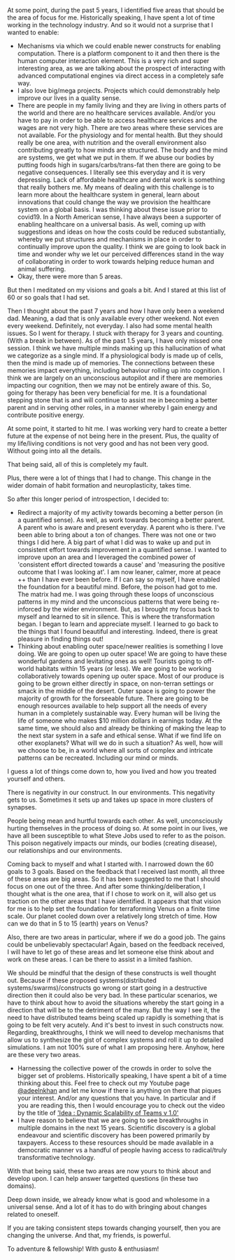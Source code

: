 At some point, during the past 5 years, I identified five areas that should be the area of focus for me. Historically speaking, I have spent a lot of time working in the technology industry. And so it would not a surprise that I wanted to enable:
- Mechanisms via which we could enable newer constructs for enabling computation. There is a platform component to it and then there is the human computer interaction element. This is a very rich and super interesting area, as we are talking about the prospect of interacting with advanced computational engines via direct access in a completely safe way. 
- I also love big/mega projects. Projects which could demonstrably help improve our lives in a quality sense. 
- There are people in my family living and they are living in others parts of the world and there are no healthcare services available. And/or you have to pay in order to be able to access healthcare services and the wages are not very high. There are two areas where these services are not available. For the physiology and for mental health. But they should really be one area, with nutrition and the overall environment also contributing greatly to how minds are structured. The body and the mind are systems, we get what we put in them. If we abuse our bodies by putting foods high in sugars/carbs/trans-fat then there are going to be negative consequences. I literally see this everyday and it is very depressing. Lack of affordable healthcare and dental work is something that really bothers me. My means of dealing with this challenge is to learn more about the healthcare system in general, learn about innovations that could change the way we provision the healthcare system on a global basis. I was thinking about these issue prior to covid19. In a North American sense, I have always been a supporter of enabling healthcare on a universal basis. As well, coming up with suggestions and ideas on how the costs could be reduced substantially, whereby we put structures and mechanisms in place in order to continually improve upon the quality. I think we are going to look back in time and wonder why we let our perceived differences stand in the way of collaborating in order to work towards helping reduce human and animal suffering. 
- Okay, there were more than 5 areas. 

But then I meditated on my visions and goals a bit. And I stared at this list of 60 or so goals that I had set. 

Then I thought about the past 7 years and how I have only been a weekend dad. Meaning, a dad that is only available every other weekend. Not even every weekend. Definitely, not everyday. I also had some mental health issues. So I went for therapy. I stuck with therapy for 3 years and counting. (With a break in between). As of the past 1.5 years, I have only missed one session. I think we have multiple minds making up this hallucination of what we categorize as a single mind. If a physiological body is made up of cells, then the mind is made up of memories. The connections between these memories impact everything, including behaviour rolling up into cognition. I think we are largely on an unconscious autopilot and if there are memories impacting our cognition, then we may not be entirely aware of this. So, going for therapy has been very beneficial for me. It is a foundational stepping stone that is and will continue to assist me in becoming a better parent and in serving other roles, in a manner whereby I gain energy and contribute positive energy. 

At some point, it started to hit me. I was working very hard to create a better future at the expense of not being here in the present. Plus, the quality of my life/living conditions is not very good and has not been very good. Without going into all the details.

That being said, all of this is completely my fault. 

Plus, there were a lot of things that I had to change. This change in the wider domain of habit formation and neuroplasticity, takes time. 

So after this longer period of introspection, I decided to: 
- Redirect a majority of my activity towards becoming a better person (in a quantified sense). As well, as work towards becoming a better parent. A parent who is aware and present everyday. A parent who is there.  I've been able to bring about a ton of changes. There was not one or two things I did here. A big part of what I did was to wake up and put in consistent effort towards improvement in a quantified sense. I wanted to improve upon an area and I leveraged the combined power of 'consistent effort directed towards a cause' and 'measuring the positive outcome that I was looking at'. I am now leaner, calmer, more at peace ++ than I have ever been before. If I can say so myself, I have enabled the foundation for a beautiful mind. Before, the poison had got to me. The matrix had me. I was going through these loops of unconscious patterns in my mind and the unconscious patterns that were being re-inforced by the wider environment. But, as I brought my focus back to myself and learned to sit in silence. This is where the transformation began. I began to learn and appreciate myself. I learned to go back to the things that I found beautiful and interesting. Indeed, there is great pleasure in finding things out! 
- Thinking about enabling outer space/newer realities is something I love doing. We are going to open up outer space! We are going to have these wonderful gardens and levitating ones as well! Tourists going to off-world habitats within 15 years (or less). We are going to be working collaboratively towards opening up outer space. Most of our produce is going to be grown either directly in space, on non-terran settings or smack in the middle of the desert. Outer space is going to power the majority of growth for the forseeable future. There are going to be enough resources available to help support all the needs of every human in a completely sustainable way. Every human will be living the life of someone who makes $10 million dollars in earnings today. At the same time, we should also and already be thinking of making the leap to the next star system in a safe and ethical sense. What if we find life on other exoplanets? What will we do in such a situation? As well, how will we choose to be, in a world where all sorts of complex and intricate patterns can be recreated. Including our mind or minds. 

I guess a lot of things come down to, how you lived and how you treated yourself and others. 

There is negativity in our construct. In our environments. This negativity gets to us. Sometimes it sets up and takes up space in more clusters of synapses. 

People being mean and hurtful towards each other. As well, unconsciously hurting themselves in the process of doing so. At some point in our lives, we have all been susceptible to what Steve Jobs used to refer to as the poison. This poison negatively impacts our minds, our bodies (creating disease), our relationships and our environments. 

Coming back to myself and what I started with. I narrowed down the 60 goals to 3 goals. Based on the feedback that I received last month, all three of these areas are big areas. So it has been suggested to me that I should focus on one out of the three. And after some thinking/deliberation, I thought what is the one area, that if I chose to work on it, will also get us traction on the other areas that I have identified. It appears that that vision for me is to help set the foundation for terraforming Venus on a finite time scale. Our planet cooled down over a relatively long stretch of time. How can we do that in 5 to 15 (earth) years on Venus?

Also, there are two areas in particular, where if we do a good job. The gains could be unbelievably spectacular! Again, based on the feedback received, I will have to let go of these areas and let someone else think about and work on these areas. I can be there to assist in a limited fashion. 

We should be mindful that the design of these constructs is well thought out. Because if these proposed systems(distributed systems/swarms)/constructs go wrong or start going in a destructive direction then it could also be very bad. In these particular scenarios, we have to think about how to avoid the situations whereby the  start going in a direction that will be to the detriment of the many. But the way I see it, the need to have distributed teams being scaled up rapidly is something that is going to be felt very acutely. And it's best to invest in such constructs now. Regarding, breakthroughs, I think we will need to develop mechanisms that allow us to synthesize the gist of complex systems and roll it up to detailed simulations. I am not 100% sure of what I am proposing here. Anyhow, here are these very two areas.  
- Harnessing the collective power of the crowds in order to solve the bigger set of problems. Historically speaking, I have spent a bit of a time thinking about this. Feel free to check out my Youtube page [@adeelnkhan](https://www.youtube.com/user/adeelnkhan/videos) and let me know if there is anything on there that piques your interest. And/or any questions that you have. In particular and if you are reading this, then I would encourage you to check out the video by the title of ['Idea : Dynamic Scalability of Teams v 1.0'](https://www.youtube.com/watch?v=e8NHGNadIhg)
- I have reason to believe that we are going to see breakthroughs in multiple domains in the next 15 years. Scientific discovery is a global endeavour and scientific discovery has been powered primarily by taxpayers. Access to these resources should be made available in a democratic manner vs a handful of people having access to radical/truly transformative technology. 

With that being said, these two areas are now yours to think about and develop upon. I can help answer targetted questions (in these two domains). 

Deep down inside, we already know what is good and wholesome in a universal sense. And a lot of it has to do with bringing about changes related to oneself. 

If you are taking consistent steps towards changing yourself, then you are changing the universe. And that, my friends, is powerful. 

To adventure & fellowship! With gusto & enthusiasm!
